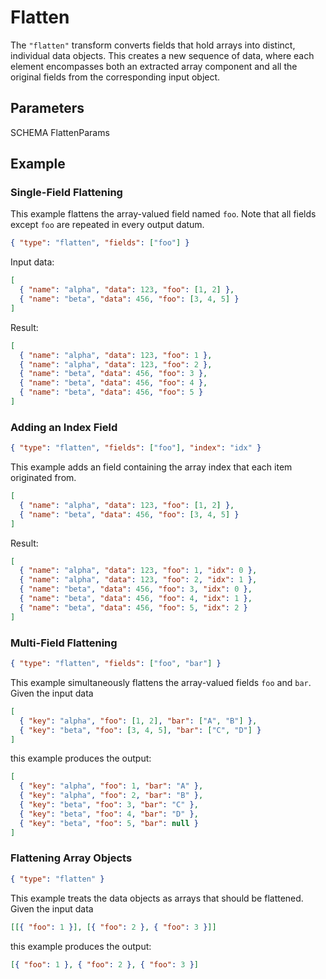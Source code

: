 # Flatten

The `"flatten"` transform converts fields that hold arrays into distinct,
individual data objects. This creates a new sequence of data, where each
element encompasses both an extracted array component and all the original
fields from the corresponding input object.

## Parameters

SCHEMA FlattenParams

## Example

### Single-Field Flattening

This example flattens the array-valued field named `foo`. Note that all fields except `foo` are repeated in every output datum.

```json
{ "type": "flatten", "fields": ["foo"] }
```

Input data:

```json
[
  { "name": "alpha", "data": 123, "foo": [1, 2] },
  { "name": "beta", "data": 456, "foo": [3, 4, 5] }
]
```

Result:

```json
[
  { "name": "alpha", "data": 123, "foo": 1 },
  { "name": "alpha", "data": 123, "foo": 2 },
  { "name": "beta", "data": 456, "foo": 3 },
  { "name": "beta", "data": 456, "foo": 4 },
  { "name": "beta", "data": 456, "foo": 5 }
]
```

### Adding an Index Field

```json
{ "type": "flatten", "fields": ["foo"], "index": "idx" }
```

This example adds an field containing the array index that each item originated from.

```json
[
  { "name": "alpha", "data": 123, "foo": [1, 2] },
  { "name": "beta", "data": 456, "foo": [3, 4, 5] }
]
```

Result:

```json
[
  { "name": "alpha", "data": 123, "foo": 1, "idx": 0 },
  { "name": "alpha", "data": 123, "foo": 2, "idx": 1 },
  { "name": "beta", "data": 456, "foo": 3, "idx": 0 },
  { "name": "beta", "data": 456, "foo": 4, "idx": 1 },
  { "name": "beta", "data": 456, "foo": 5, "idx": 2 }
]
```

### Multi-Field Flattening

```json
{ "type": "flatten", "fields": ["foo", "bar"] }
```

This example simultaneously flattens the array-valued fields `foo` and `bar`. Given the input data

```json
[
  { "key": "alpha", "foo": [1, 2], "bar": ["A", "B"] },
  { "key": "beta", "foo": [3, 4, 5], "bar": ["C", "D"] }
]
```

this example produces the output:

```json
[
  { "key": "alpha", "foo": 1, "bar": "A" },
  { "key": "alpha", "foo": 2, "bar": "B" },
  { "key": "beta", "foo": 3, "bar": "C" },
  { "key": "beta", "foo": 4, "bar": "D" },
  { "key": "beta", "foo": 5, "bar": null }
]
```

### Flattening Array Objects

```json
{ "type": "flatten" }
```

This example treats the data objects as arrays that should be flattened. Given the input data

```json
[[{ "foo": 1 }], [{ "foo": 2 }, { "foo": 3 }]]
```

this example produces the output:

```json
[{ "foo": 1 }, { "foo": 2 }, { "foo": 3 }]
```

